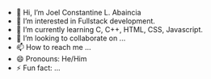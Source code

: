 - 👋 Hi, I’m Joel Constantine L. Abaincia
- 👀 I’m interested in Fullstack development.
- 🌱 I’m currently learning C, C++, HTML, CSS, Javascript.
- 💞️ I’m looking to collaborate on ...
- 📫 How to reach me ...
- 😄 Pronouns: He/Him
- ⚡ Fun fact: ...

<!---
Tac0trucks/Tac0trucks is a ✨ special ✨ repository because its `README.md` (this file) appears on your GitHub profile.
You can click the Preview link to take a look at your changes.
--->
